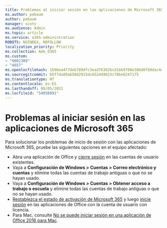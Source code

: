 ```yaml
---
title: Problemas al iniciar sesión en las aplicaciones de Microsoft 365
ms.author: pebaum
author: pebaum
manager: scotv
ms.audience: Admin
ms.topic: article
ms.service: o365-administration
ROBOTS: NOINDEX, NOFOLLOW
localization_priority: Priority
ms.collection: Adm_O365
ms.custom:
- "9002389"
- "4657"
ms.openlocfilehash: 1b9bea4f7deb789dfc3ead76302bcd1bb9708e306d8fb9dac4a9e7b8631bf9ed
ms.sourcegitcommit: b5f7da89a650d2915dc652449623c78be6247175
ms.translationtype: HT
ms.contentlocale: es-ES
ms.lasthandoff: 08/05/2021
ms.locfileid: "54050891"
---
```

# <a name="issues-signing-into-microsoft-365-apps"></a>Problemas al iniciar sesión en las aplicaciones de Microsoft 365

Para solucionar los problemas de inicio de sesión con las aplicaciones de Microsoft 365, pruebe las siguientes opciones en el equipo afectado:

- Abra una aplicación de Office y [cierre sesión](https://go.microsoft.com/fwlink/?linkid=2114082) en las cuentas de usuario existentes.
- Vaya a **Configuración de Windows > Cuentas > Correo electrónico y cuentas** y elimine todas las cuentas de trabajo antiguas o que no se hayan usado.
- Vaya a **Configuración de Windows > Cuentas > Obtener acceso a trabajo o escuela** y elimine todas las cuentas de trabajo antiguas o que no se hayan usado.
- [Restablezca el estado de activación de Microsoft 365](https://docs.microsoft.com/office365/troubleshoot/activation/reset-office-365-proplus-activation-state) y luego [inicie sesión](https://support.office.com/article/sign-in-to-office-b9582171-fd1f-4284-9846-bdd72bb28426) en las aplicaciones de Office con la cuenta de usuario con licencia.
- Para Mac, consulte [No se puede iniciar sesión en una aplicación de Office 2016 para Mac](https://docs.microsoft.com/office365/troubleshoot/authentication/sign-in-to-office-2016-for-mac-fail).
